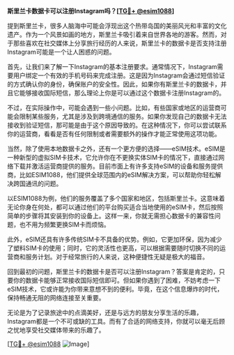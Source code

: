 **斯里兰卡数据卡可以注册Instagram吗？[[TG💪+ @esim1088](https://t.me/s/esim1088)]**

提到斯里兰卡，很多人脑海中可能会浮现出这个热带岛国的美丽风光和丰富的文化遗产。作为一个风景如画的地方，斯里兰卡吸引着来自世界各地的游客。然而，对于那些喜欢在社交媒体上分享旅行经历的人来说，斯里兰卡的数据卡是否支持注册Instagram可能是一个让人困惑的问题。

首先，让我们来了解一下Instagram的基本注册要求。通常情况下，Instagram需要用户绑定一个有效的手机号码来完成注册。这是因为Instagram会通过短信验证的方式确认你的身份，确保账户的安全性。因此，如果你有斯里兰卡的数据卡，并且它能够接收国际短信，那么理论上你是可以通过这个数据卡注册Instagram的。

不过，在实际操作中，可能会遇到一些小问题。比如，有些国家或地区的运营商可能会限制某些服务，尤其是涉及到跨境通信的服务。如果你发现自己的数据卡无法接收到验证短信，那可能是由于这个原因导致的。在这种情况下，你可以尝试联系你的运营商，看看是否有任何限制或者需要额外的操作才能正常使用这项功能。

当然，除了使用本地数据卡之外，还有一个更方便的选择——eSIM技术。eSIM是一种新型的虚拟SIM卡技术，它允许你在不更换实体SIM卡的情况下，直接通过网络下载并激活运营商提供的服务。目前市面上有许多支持eSIM的设备和服务提供商，比如ESIM1088，他们提供全球范围内的eSIM解决方案，可以帮助你轻松解决跨国通讯的问题。

以ESIM1088为例，他们的服务覆盖了多个国家和地区，包括斯里兰卡。这意味着无论你身在何处，都可以通过他们的平台购买适合当地使用的eSIM卡，然后按照简单的步骤将其安装到你的设备上。这样一来，你就无需担心数据卡的兼容性问题，也不用为频繁更换SIM卡而烦恼。

此外，eSIM还具有许多传统SIM卡不具备的优势。例如，它更加环保，因为减少了塑料SIM卡的使用；同时，它的灵活性也更高，可以根据需要随时切换不同的运营商和服务计划。对于经常旅行的人来说，这种便捷性无疑是极大的福音。

回到最初的问题，斯里兰卡的数据卡是否可以注册Instagram？答案是肯定的，只要你的数据卡能够正常接收国际短信即可。但如果你遇到了困难，不妨考虑一下eSIM技术，它或许能为你带来意想不到的便利。毕竟，在这个信息爆炸的时代，保持畅通无阻的网络连接至关重要。

无论是为了记录旅途中的点滴美好，还是与远方的朋友分享生活的乐趣，Instagram都是一个不可或缺的工具。而有了合适的网络支持，你就可以毫无后顾之忧地享受社交媒体带来的乐趣了。

[[TG💪+ @esim1088](https://t.me/s/esim1088) ![Image](https://i.postimg.cc/4NQfJmqS/Snipaste-2025-05-13-00-14-12.png)]